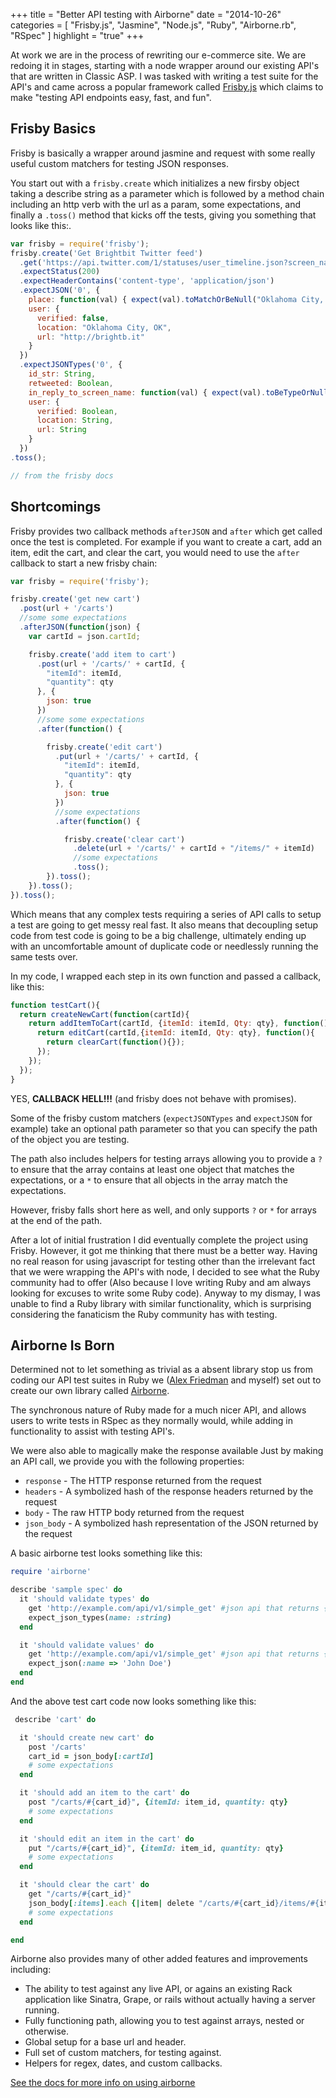 +++
title = "Better API testing with Airborne"
date = "2014-10-26"
categories = [
  "Frisby.js",
  "Jasmine",
  "Node.js",
  "Ruby",
  "Airborne.rb",
  "RSpec"
]
highlight = "true"
+++

At work we are in the process of rewriting our e-commerce site. We are redoing it in stages, starting with a node wrapper around our existing API's that are written in Classic ASP.  I was tasked with writing a test suite for the API's and came across a popular framework called [Frisby.js](http://frisbyjs.com/) which claims to make "testing API endpoints easy, fast, and fun".

<!--more-->

## Frisby Basics ##

Frisby is basically a wrapper around jasmine and request with some really useful custom matchers for testing JSON responses.

You start out with a `frisby.create` which initializes a new firsby object taking a describe string as a parameter which is followed by a method chain including an http verb with the url as a param, some expectations, and finally a `.toss()` method that kicks off the tests, giving you something that looks like this:.

```javascript
var frisby = require('frisby');
frisby.create('Get Brightbit Twitter feed')
  .get('https://api.twitter.com/1/statuses/user_timeline.json?screen_name=brightbit')
  .expectStatus(200)
  .expectHeaderContains('content-type', 'application/json')
  .expectJSON('0', {
    place: function(val) { expect(val).toMatchOrBeNull("Oklahoma City, OK"); }, // Custom matcher callback
    user: {
      verified: false,
      location: "Oklahoma City, OK",
      url: "http://brightb.it"
    }
  })
  .expectJSONTypes('0', {
    id_str: String,
    retweeted: Boolean,
    in_reply_to_screen_name: function(val) { expect(val).toBeTypeOrNull(String); }, // Custom matcher callback
    user: {
      verified: Boolean,
      location: String,
      url: String
    }
  })
.toss();

// from the frisby docs
```

## Shortcomings ##

Frisby provides two callback methods `afterJSON` and `after` which get called once the test is completed. For example if you want to create a cart, add an item, edit the cart, and clear the cart, you would need to use the `after` callback to start a new frisby chain:

```javascript
var frisby = require('frisby');

frisby.create('get new cart')
  .post(url + '/carts')
  //some some expectations
  .afterJSON(function(json) {
    var cartId = json.cartId;

    frisby.create('add item to cart')
      .post(url + '/carts/' + cartId, {
        "itemId": itemId,
        "quantity": qty
      }, {
        json: true
      })
      //some some expectations
      .after(function() {

        frisby.create('edit cart')
          .put(url + '/carts/' + cartId, {
            "itemId": itemId,
            "quantity": qty
          }, {
            json: true
          })
          //some expectations
          .after(function() {

            frisby.create('clear cart')
              .delete(url + '/carts/' + cartId + "/items/" + itemId)
              //some expectations
              .toss();
        }).toss();
    }).toss();
}).toss();
```

Which means that any complex tests requiring a series of API calls to setup a test are going to get messy real fast. It also means that decoupling setup code from test code is going to be a big challenge, ultimately ending up with an uncomfortable amount of duplicate code or needlessly running the same tests over.

In my code, I wrapped each step in its own function and passed a callback, like this:

```javascript
function testCart(){
  return createNewCart(function(cartId){
    return addItemToCart(cartId, {itemId: itemId, Qty: qty}, function(){
      return editCart(cartId,{itemId: itemId, Qty: qty}, function(){
        return clearCart(function(){});
      });
    });
  });
}
```

YES, <b>CALLBACK HELL!!!</b> (and frisby does not behave with promises).

Some of the frisby custom matchers (`expectJSONTypes` and `expectJSON` for example) take an optional path parameter so that you can specify the path of the object you are testing.

The path also includes helpers for testing arrays allowing you to provide a `?` to ensure that the array contains at least one object that matches the expectations, or a `*` to ensure that all objects in the array match the expectations.

However, frisby falls short here as well, and only supports `?` or `*`  for arrays at the end of the path.

After a lot of initial frustration I did eventually complete the project using Frisby. However, it got me thinking that there must be a better way. Having no real reason for using javascript for testing other than the irrelevant fact that we were wrapping the API's with node, I decided to see what the Ruby community had to offer (Also because I love writing Ruby and am always looking for excuses to write some Ruby code). Anyway to my dismay, I was unable to find a Ruby library with similar functionality, which is surprising considering the fanaticism the Ruby community has with testing.

## Airborne Is Born ##

Determined not to let something as trivial as a absent library stop us from coding our API test suites in Ruby we ([Alex Friedman](https://twitter.com/brooklynDev) and myself) set out to create our own library called [Airborne](https://github.com/brooklynDev/airborne).

The synchronous nature of Ruby made for a much nicer API, and allows users to write tests in RSpec as they normally would, while adding in functionality to assist with testing API's.

We were also able to magically make the response available Just by making an API call, we provide you with the following properties:

* `response` - The HTTP response returned from the request
* `headers` - A symbolized hash of the response headers returned by the request
* `body` - The raw HTTP body returned from the request
* `json_body` - A symbolized hash representation of the JSON returned by the request

A basic airborne test looks something like this:
```ruby
require 'airborne'

describe 'sample spec' do
  it 'should validate types' do
    get 'http://example.com/api/v1/simple_get' #json api that returns { "name" : "John Doe" }
    expect_json_types(name: :string)
  end

  it 'should validate values' do
    get 'http://example.com/api/v1/simple_get' #json api that returns { "name" : "John Doe" }
    expect_json(:name => 'John Doe')
  end
end

```

And the above test cart code now looks something like this:
```ruby
 describe 'cart' do

  it 'should create new cart' do
    post '/carts'
    cart_id = json_body[:cartId]
    # some expectations
  end

  it 'should add an item to the cart' do
    post "/carts/#{cart_id}", {itemId: item_id, quantity: qty}
    # some expectations
  end

  it 'should edit an item in the cart' do
    put "/carts/#{cart_id}", {itemId: item_id, quantity: qty}
    # some expectations
  end

  it 'should clear the cart' do
    get "/carts/#{cart_id}"
    json_body[:items].each {|item| delete "/carts/#{cart_id}/items/#{item[:id]}"}
    # some expectations
  end

end
```

 Airborne also provides many of other added features and improvements including:

* The ability to test against any live API, or agains an existing Rack application like Sinatra, Grape, or rails without actually having a server running.
* Fully functioning path, allowing you to test against arrays, nested or otherwise.
* Global setup for a base url and header.
* Full set of custom matchers, for testing against.
* Helpers for regex, dates,  and custom callbacks.


[See the docs for more info on using airborne](https://github.com/brooklynDev/airborne)
